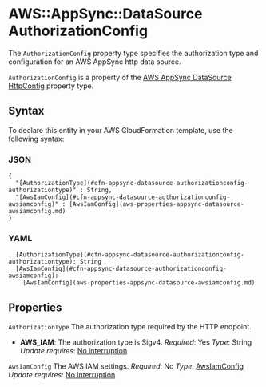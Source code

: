 # AWS::AppSync::DataSource AuthorizationConfig<a name="aws-properties-appsync-datasource-authorizationconfig"></a>

The `AuthorizationConfig` property type specifies the authorization type and configuration for an AWS AppSync http data source\.

 `AuthorizationConfig` is a property of the [AWS AppSync DataSource HttpConfig](https://docs.aws.amazon.com/AWSCloudFormation/latest/UserGuide/aws-properties-appsync-datasource-httpconfig.html) property type\.

## Syntax<a name="aws-properties-appsync-datasource-authorizationconfig-syntax"></a>

To declare this entity in your AWS CloudFormation template, use the following syntax:

### JSON<a name="aws-properties-appsync-datasource-authorizationconfig-syntax.json"></a>

```
{
  "[AuthorizationType](#cfn-appsync-datasource-authorizationconfig-authorizationtype)" : String,
  "[AwsIamConfig](#cfn-appsync-datasource-authorizationconfig-awsiamconfig)" : [AwsIamConfig](aws-properties-appsync-datasource-awsiamconfig.md)
}
```

### YAML<a name="aws-properties-appsync-datasource-authorizationconfig-syntax.yaml"></a>

```
  [AuthorizationType](#cfn-appsync-datasource-authorizationconfig-authorizationtype): String
  [AwsIamConfig](#cfn-appsync-datasource-authorizationconfig-awsiamconfig):
    [AwsIamConfig](aws-properties-appsync-datasource-awsiamconfig.md)
```

## Properties<a name="aws-properties-appsync-datasource-authorizationconfig-properties"></a>

`AuthorizationType`  <a name="cfn-appsync-datasource-authorizationconfig-authorizationtype"></a>
The authorization type required by the HTTP endpoint\.
+  **AWS\_IAM**: The authorization type is Sigv4\.
*Required*: Yes
*Type*: String
*Update requires*: [No interruption](https://docs.aws.amazon.com/AWSCloudFormation/latest/UserGuide/using-cfn-updating-stacks-update-behaviors.html#update-no-interrupt)

`AwsIamConfig`  <a name="cfn-appsync-datasource-authorizationconfig-awsiamconfig"></a>
The AWS IAM settings\.
*Required*: No
*Type*: [AwsIamConfig](aws-properties-appsync-datasource-awsiamconfig.md)
*Update requires*: [No interruption](https://docs.aws.amazon.com/AWSCloudFormation/latest/UserGuide/using-cfn-updating-stacks-update-behaviors.html#update-no-interrupt)
